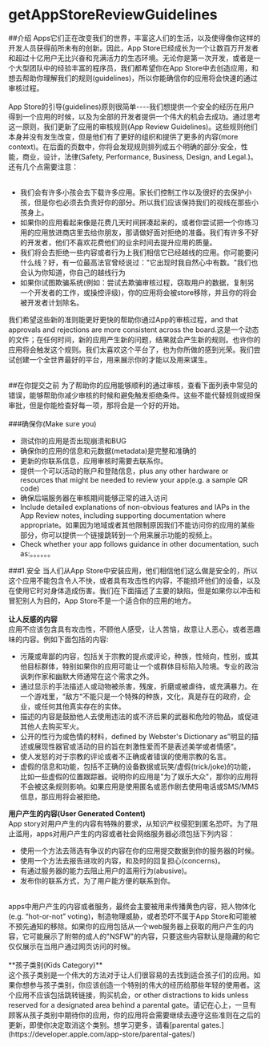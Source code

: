 # getAppStoreReviewGuidelines
##介绍
Apps它们正在改变我们的世界，丰富这人们的生活，以及使得像你这样的开发人员获得前所未有的创新。因此，App Store已经成长为一个让数百万开发者和超过十亿用户无比兴奋和充满活力的生态环境。无论你是第一次开发，或者是一个大型团队中的经验丰富的程序员，我们都希望你在App Store中去创造应用，和想去帮助你理解我们的规则(guidelines)，所以你能确信你的应用将会快速的通过审核过程。<br>
<br>
App Store的引导(guidelines)原则很简单----我们想提供一个安全的经历在用户得到一个应用的时候，以及为全部的开发者提供一个伟大的机会去成功。通过思考这一原则，我们更新了应用的审核规则(App Review Guidelines)。这些规则他们本身并没有发生改变，但是他们有了更好的组织和提供了更多的内容(more context)。在后面的页数中，你将会发现规则排列成五个明确的部分:安全，性能，商业，设计，法律(Safety, Performance, Business, Design, and Legal.)。还有几个点需要注意：<br>
<br>
- 我们会有许多小孩会去下载许多应用。家长们控制工作以及很好的去保护小孩，但是你也必须去负责好你的部分。所以我们应该保持我们的视线在那些小孩身上。
- 如果你的应用看起来像是花费几天时间拼凑起来的，或者你尝试把一个你练习用的应用放进商店里去给你朋友，那请做好面对拒绝的准备。我们有许多不好的开发者，他们不喜欢花费他们的业余时间去提升应用的质量。
- 我们将会去拒绝一些内容或者行为上我们相信它已经越线的应用。你可能要问什么线？好，有一位最高法官曾经说过："它出现时我自然心中有数。"我们也会认为你知道，你自己的越线行为
- 如果你试图欺骗系统(例如：尝试去欺骗审核过程，窃取用户的数据，复制另一个开发者的工作，或操控评级)，你的应用将会被store移除，并且你的将会被开发者计划除名。

我们希望这些新的准则能更好更快的帮助你通过App的审核过程，and that approvals and rejections are more consistent across the board.这是一个动态的文件；在任何时间，新的应用产生新的问题，结果就会产生新的规则。也许你的应用将会触发这个规则。我们太喜欢这个平台了，也为你所做的感到光荣。我们尝试创建一个全世界最好的平台，用来展示你的才能以及用来谋生。<br>
<br>

##在你提交之前
为了帮助你的应用能够顺利的通过审核，查看下面列表中常见的错误，能够帮助你减少审核的时候和避免触发拒绝条件。这些不能代替规则或担保审批，但是你能检查好每一项，那将会是一个好的开始。<br>
<br>
###确保你(Make sure you)
- 测试你的应用是否出现崩溃和BUG
- 确保你的应用的信息和元数据(metadata)是完整和准确的
- 更新的你联系信息，应用审核时需要去联系你。
- 提供一个可以活动的账户和登陆信息，plus any other hardware or resources that might be needed to review your app(e.g. a sample QR code)
- 确保后端服务器在审核期间能够正常的进入访问
- Include detailed explanations of non-obvious features and IAPs in the App Review notes, including supporting documentation where appropriate。如果因为地域或者其他限制原因我们不能访问你的应用的某些部分，你可以提供一个链接跳转到一个用来展示功能的视频上。
- Check whether your app follows guidance in other documentation, such as:。。。。。。

###1.安全
当人们从App Store中安装应用，他们相信他们这么做是安全的，所以这个应用不能包含令人不快，或者具有攻击性的内容，不能损坏他们的设备，以及在使用它时对身体造成伤害。我们在下面描述了主要的缺陷，但是如果你以冲击和冒犯别人为目的，App Store不是一个适合你的应用的地方。<br>
<br>
**让人反感的内容**<br>
应用不应该包含具有攻击性，不顾他人感受，让人苦恼，故意让人恶心，或者恶趣味的内容。例如下面包括的内容:<br>
- 污蔑或卑鄙的内容，包括关于宗教的提点或评论，种族，性倾向，性别，或其他目标群体，特别如果你的应用可能让一个或群体目标陷入险境。专业的政治讽刺作家和幽默大师通常在这个需求之外。
- 通过显示的手法描述人或动物被杀害，残废，折磨或被虐待，或充满暴力。在一个游戏里，“敌方“不能只是一个特殊的种族，文化，真是存在的政府，企业，或任何其他真实存在的实体。
- 描述的内容是鼓励他人去使用违法的或不济后果的武器和危险的物品，或促进其他人去购买军火。
- 公开的性行为或色情的材料，defined by Webster's Dictionary as”明显的描述或展现性器官或活动的目的旨在刺激性爱而不是表述美学或者情感“。
- 使人发怒的对于宗教的评论或者不正确或者错误的使用宗教的名言。
- 虚假的信息和功能，包括不正确的设备数据或玩笑/虚假(trick/joke)的功能，比如一些虚假的位置跟踪器。说明你的应用是"为了娱乐大众"，那你的应用将不会被这条规则影响。如果应用是使用匿名或恶作剧去使用电话或SMS/MMS 信息，那应用将会被拒绝。

**用户产生的内容(User Generated Content)**<br>
App story对用户产生的内容有特殊的要求，从知识产权侵犯到匿名恐吓。为了阻止滥用，apps对用户产生的内容或者社会网络服务器必须包括下列内容：<br>
- 使用一个方法去筛选有争议的内容在你的应用提交数据到你的服务器的时候。
- 使用一个方法去报告进攻的内容，和及时的回复担心(concerns)。
- 有通过服务器的能力去阻止用户的滥用行为(abusive)。
- 发布你的联系方式，为了用户能方便的联系到你。

<br>
apps中用户产生的内容或者服务，最终会主要被用来传播黄色内容，把人物体化(e.g. “hot-or-not” voting)，制造物理威胁，或者恐吓不属于App Store和可能被不预先通知的移除。如果你的应用包括从一个web服务器上获取的用户产生的内容，它可能展示了附带的成人的"NSFW"的内容，只要这些内容默认是隐藏的和它仅仅展示在当用户通过网页访问的时候。<br>
<br>
**孩子类别(Kids Category)**<br>
这个孩子类别是一个伟大的方法对于让人们很容易的去找到适合孩子们的应用。如果你想参与孩子类别，你应该创造一个特别的伟大的经历给那些年轻的使用者。这个应用不应该包括跳转链接，购买机会，or other distractions to kids unless reserved for a designated area behind a parental gate。请记在心上，一旦有顾客从孩子类别中期待你的应用，你的应用将会需要继续去遵守这些准则在之后的更新，即使你决定取消这个类别。想学习更多，请看[parental gates.](https://developer.apple.com/app-store/parental-gates/)<br>



